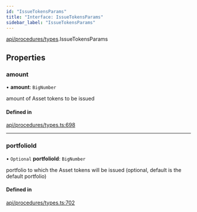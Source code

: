 ```yaml
---
id: "IssueTokensParams"
title: "Interface: IssueTokensParams"
sidebar_label: "IssueTokensParams"
---
```


[api/procedures/types](../../../../../modules/API/Procedures/Types/Types.md).IssueTokensParams

## Properties

### amount

• **amount**: `BigNumber`

amount of Asset tokens to be issued

#### Defined in

[api/procedures/types.ts:698](https://github.com/PolymeshAssociation/polymesh-sdk/blob/5b946f904/src/api/procedures/types.ts#L698)

___

### portfolioId

• `Optional` **portfolioId**: `BigNumber`

portfolio to which the Asset tokens will be issued (optional, default is the default portfolio)

#### Defined in

[api/procedures/types.ts:702](https://github.com/PolymeshAssociation/polymesh-sdk/blob/5b946f904/src/api/procedures/types.ts#L702)
